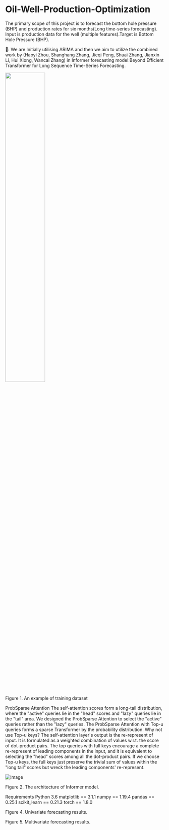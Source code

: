 # Oil-Well-Production-Optimization

The primary scope of this project is to forecast the bottom hole pressure (BHP) and production rates for six months(Long time-series forecasting). Input is production data for the well (multiple features).Target is Bottom Hole Pressure (BHP).

🚩: We are Initially utilising ARIMA and then we aim to utilize the combined work by (Haoyi Zhou, Shanghang Zhang, Jieqi Peng, Shuai Zhang, Jianxin Li, Hui Xiong, Wancai Zhang) in Informer forecasting model:Beyond Efficient Transformer for Long Sequence Time-Series Forecasting.

<img src="[https://your-image-url.type](https://github.com/Kickersisoff/Oil-Well-Production-Optimization/assets/34878344/768e16ae-8a7f-4e43-b7ad-0b9ff80b556e)" width="50%" height="50%">

Figure 1. An example of training dataset

ProbSparse Attention
The self-attention scores form a long-tail distribution, where the "active" queries lie in the "head" scores and "lazy" queries lie in the "tail" area. We designed the ProbSparse Attention to select the "active" queries rather than the "lazy" queries. The ProbSparse Attention with Top-u queries forms a sparse Transformer by the probability distribution. Why not use Top-u keys? The self-attention layer's output is the re-represent of input. It is formulated as a weighted combination of values w.r.t. the score of dot-product pairs. The top queries with full keys encourage a complete re-represent of leading components in the input, and it is equivalent to selecting the "head" scores among all the dot-product pairs. If we choose Top-u keys, the full keys just preserve the trivial sum of values within the "long tail" scores but wreck the leading components' re-represent.

![image](https://github.com/Kickersisoff/Oil-Well-Production-Optimization/assets/34878344/e1fe6725-109e-432f-885b-7e810ebabfa5)

Figure 2. The architecture of Informer model.

Requirements
Python 3.6
matplotlib == 3.1.1
numpy == 1.19.4
pandas == 0.25.1
scikit_learn == 0.21.3
torch == 1.8.0

Figure 4. Univariate forecasting results.


Figure 5. Multivariate forecasting results.
